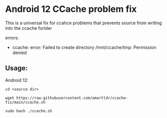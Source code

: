 # Android 12 CCache problem fix

This is a universal fix for ccahce problems that prevents source from writing into the ccache forlder

errors:
- ccache: error: Failed to create directory /mnt/ccache/tmp: Permission denied

## Usage:

Android 12:
```
cd <source dir>
```
```
wget https://raw.githubusercontent.com/omartldr/ccache-fix/main/ccache.sh
```
```
sudo bash ./ccache.sh
```
